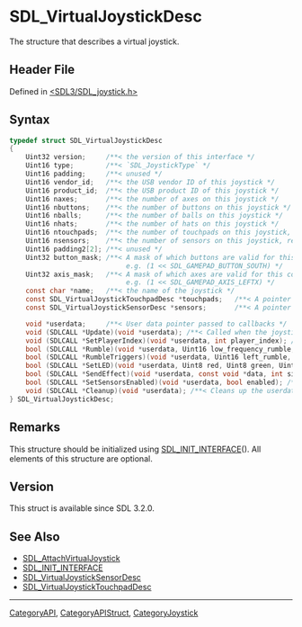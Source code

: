 # SDL_VirtualJoystickDesc

The structure that describes a virtual joystick.

## Header File

Defined in [<SDL3/SDL_joystick.h>](https://github.com/libsdl-org/SDL/blob/main/include/SDL3/SDL_joystick.h)

## Syntax

```c
typedef struct SDL_VirtualJoystickDesc
{
    Uint32 version;     /**< the version of this interface */
    Uint16 type;        /**< `SDL_JoystickType` */
    Uint16 padding;     /**< unused */
    Uint16 vendor_id;   /**< the USB vendor ID of this joystick */
    Uint16 product_id;  /**< the USB product ID of this joystick */
    Uint16 naxes;       /**< the number of axes on this joystick */
    Uint16 nbuttons;    /**< the number of buttons on this joystick */
    Uint16 nballs;      /**< the number of balls on this joystick */
    Uint16 nhats;       /**< the number of hats on this joystick */
    Uint16 ntouchpads;  /**< the number of touchpads on this joystick, requires `touchpads` to point at valid descriptions */
    Uint16 nsensors;    /**< the number of sensors on this joystick, requires `sensors` to point at valid descriptions */
    Uint16 padding2[2]; /**< unused */
    Uint32 button_mask; /**< A mask of which buttons are valid for this controller
                             e.g. (1 << SDL_GAMEPAD_BUTTON_SOUTH) */
    Uint32 axis_mask;   /**< A mask of which axes are valid for this controller
                             e.g. (1 << SDL_GAMEPAD_AXIS_LEFTX) */
    const char *name;   /**< the name of the joystick */
    const SDL_VirtualJoystickTouchpadDesc *touchpads;   /**< A pointer to an array of touchpad descriptions, required if `ntouchpads` is > 0 */
    const SDL_VirtualJoystickSensorDesc *sensors;       /**< A pointer to an array of sensor descriptions, required if `nsensors` is > 0 */

    void *userdata;     /**< User data pointer passed to callbacks */
    void (SDLCALL *Update)(void *userdata); /**< Called when the joystick state should be updated */
    void (SDLCALL *SetPlayerIndex)(void *userdata, int player_index); /**< Called when the player index is set */
    bool (SDLCALL *Rumble)(void *userdata, Uint16 low_frequency_rumble, Uint16 high_frequency_rumble); /**< Implements SDL_RumbleJoystick() */
    bool (SDLCALL *RumbleTriggers)(void *userdata, Uint16 left_rumble, Uint16 right_rumble); /**< Implements SDL_RumbleJoystickTriggers() */
    bool (SDLCALL *SetLED)(void *userdata, Uint8 red, Uint8 green, Uint8 blue); /**< Implements SDL_SetJoystickLED() */
    bool (SDLCALL *SendEffect)(void *userdata, const void *data, int size); /**< Implements SDL_SendJoystickEffect() */
    bool (SDLCALL *SetSensorsEnabled)(void *userdata, bool enabled); /**< Implements SDL_SetGamepadSensorEnabled() */
    void (SDLCALL *Cleanup)(void *userdata); /**< Cleans up the userdata when the joystick is detached */
} SDL_VirtualJoystickDesc;
```

## Remarks

This structure should be initialized using
[SDL_INIT_INTERFACE](SDL_INIT_INTERFACE)(). All elements of this structure
are optional.

## Version

This struct is available since SDL 3.2.0.

## See Also

- [SDL_AttachVirtualJoystick](SDL_AttachVirtualJoystick)
- [SDL_INIT_INTERFACE](SDL_INIT_INTERFACE)
- [SDL_VirtualJoystickSensorDesc](SDL_VirtualJoystickSensorDesc)
- [SDL_VirtualJoystickTouchpadDesc](SDL_VirtualJoystickTouchpadDesc)

----
[CategoryAPI](CategoryAPI), [CategoryAPIStruct](CategoryAPIStruct), [CategoryJoystick](CategoryJoystick)

